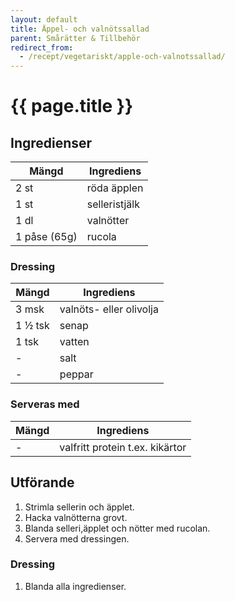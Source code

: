 ```yaml
---
layout: default
title: Äppel- och valnötssallad
parent: Smårätter & Tillbehör
redirect_from:
  - /recept/vegetariskt/apple-och-valnotssallad/
---
```


# {{ page.title }}


## Ingredienser

Mängd|Ingrediens
------------ | -------------
2 st|röda äpplen
1 st|selleristjälk
1 dl|valnötter
1 påse (65g)|rucola

### Dressing

Mängd| Ingrediens
------------ | -------------
3 msk|valnöts- eller olivolja
1 ½ tsk|senap
1 tsk|vatten
\-|salt
\-|peppar

### Serveras med

Mängd| Ingrediens
------------ | -------------
\-|valfritt protein t.ex. kikärtor

## Utförande
1. Strimla sellerin och äpplet.
3. Hacka valnötterna grovt.
3. Blanda selleri,äpplet och nötter med rucolan.
4. Servera med dressingen.

### Dressing
1. Blanda alla ingredienser.
